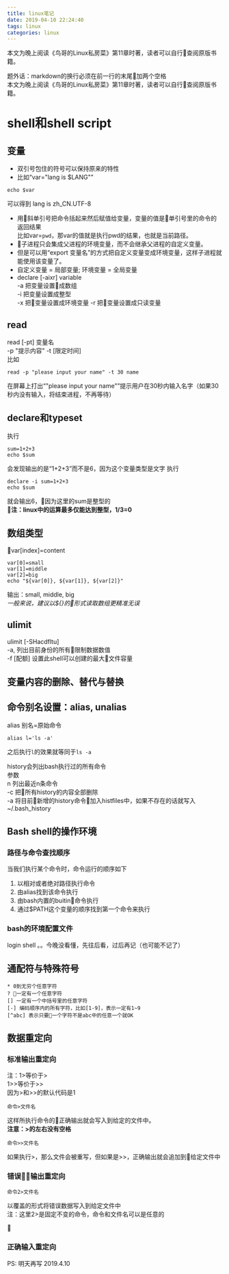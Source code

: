 ```yaml
---
title: linux笔记
date: 2019-04-10 22:24:40
tags: linux
categories: linux
---
```

本文为晚上阅读《鸟哥的Linux私房菜》第11章时著，读者可以自行查阅原版书籍。
<!-- more -->
题外话：markdown的换行必须在前一行的末尾加两个空格  
本文为晚上阅读《鸟哥的Linux私房菜》第11章时著，读者可以自行查阅原版书籍。
# shell和shell script
## 变量
- 双引号包住的符号可以保持原来的特性  
- 比如“var="lang is $LANG"”  
```
echo $var
```
  可以得到  lang is zh_CN.UTF-8  
 - 用斜单引号把命令括起来然后赋值给变量，变量的值是单引号里的命令的返回结果  
 比如var=`pwd`，那var的值就是执行pwd的结果，也就是当前路径。
- 子进程只会集成父进程的环境变量，而不会继承父进程的自定义变量。
- 但是可以用“export 变量名”的方式把自定义变量变成环境变量，这样子进程就能使用该变量了。  
- 自定义变量 = 局部变量; 环境变量 = 全局变量
- declare [-aixr] variable  
-a 把变量设置成数组  
-i 把变量设置成整型  
-x 把变量设置成环境变量
-r 把变量设置成只读变量
## read
read [-pt] 变量名  
-p "提示内容"
-t [限定时间]  
比如
```
read -p "please input your name" -t 30 name
```
在屏幕上打出“"please input your name"”提示用户在30秒内输入名字（如果30秒内没有输入，将结束进程，不再等待）
## declare和typeset
执行
```
sum=1+2+3  
echo $sum
```
会发现输出的是“1+2+3”而不是6，因为这个变量类型是文字
执行
```
declare -i sum=1+2+3
echo $sum
```
就会输出6，因为这里的sum是整型的  
**注：linux中的运算最多仅能达到整型，1/3=0**
## 数组类型
var[index]=content
```
var[0]=small
var[1]=middle
var[2]=big
echo "${var[0]}, ${var[1]}, ${var[2]}"
```
输出：small, middle, big  
*一般来说，建议以${}的形式读取数组更精准无误*
## ulimit
ulimit [-SHacdfltu]  
-a, 列出目前身份的所有限制数据数值  
-f [配额] 设置此shell可以创建的最大文件容量
## 变量内容的删除、替代与替换
## 命令别名设置：alias, unalias
alias  别名=原始命令
```
alias l='ls -a'
```
之后执行`l`的效果就等同于`ls -a`  

history会列出bash执行过的所有命令  
参数  
n 列出最近n条命令  
-c 把所有history的内容全部删除  
-a 将目前新增的history命令加入histfiles中，如果不存在的话就写入~/.bash_history
## Bash shell的操作环境
### 路径与命令查找顺序  
当我们执行某个命令时，命令运行的顺序如下
1. 以相对或者绝对路径执行命令
2. 由alias找到该命令执行
3. 由bash内置的buitin命令执行
4. 通过$PATH这个变量的顺序找到第一个命令来执行

### bash的环境配置文件
login shell
。。今晚没看懂，先往后看，过后再记（也可能不记了）
## 通配符与特殊符号
``` 
* 0到无穷个任意字符  
? 一定有一个任意字符  
[] 一定有一个中括号里的任意字符
[-] 编码顺序内的所有字符，比如[1-9]，表示一定有1~9
[^abc] 表示只要一个字符不是abc中的任意一个就OK
```
## 数据重定向
### 标准输出重定向
注：1>等价于>  
1>>等价于>>  
因为>和>>的默认代码是1
```
命令>文件名
```
这样所执行命令的正确输出就会写入到给定的文件中。  
**注意：>的左右没有空格**
```
命令>>文件名
```
如果执行>，那么文件会被重写，但如果是>>，正确输出就会追加到给定文件中

### 错误输出重定向
```
命令2>文件名
```
以覆盖的形式将错误数据写入到给定文件中  
注：这里2>是固定不变的命令，命令和文件名可以是任意的  


### 正确输入重定向

PS: 明天再写 2019.4.10
